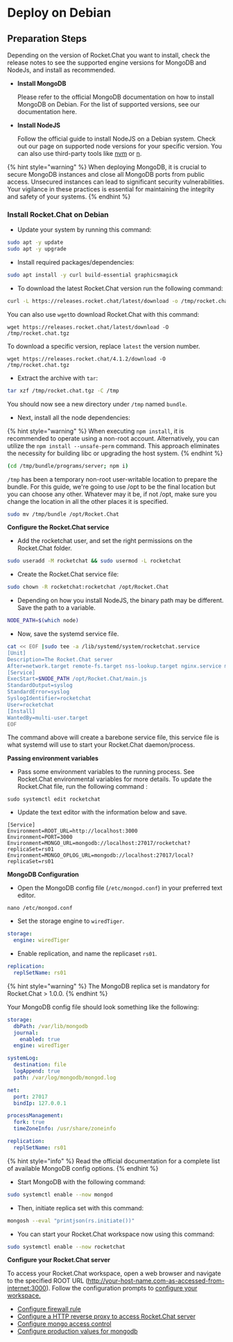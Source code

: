 # Deploy on Debian

## Preparation Steps

Depending on the version of Rocket.Chat you want to install, check the release notes to see the supported engine versions for MongoDB and NodeJs, and install as recommended.

*   **Install MongoDB**

    Please refer to the official MongoDB documentation on how to install MongoDB on Debian. For the list of supported versions, see our documentation here.
*   **Install NodeJS**

    Follow the official guide to install NodeJS on a Debian system. Check out our page on supported node versions for your specific version. You can also use third-party tools like [nvm](https://github.com/nvm-sh/nvm#installing-and-updating) or [n](https://www.npmjs.com/package/n).

{% hint style="warning" %}
When deploying MongoDB, it is crucial to secure MongoDB instances and close all MongoDB ports from public access. Unsecured instances can lead to significant security vulnerabilities. Your vigilance in these practices is essential for maintaining the integrity and safety of your systems.
{% endhint %}

### Install Rocket.Chat on Debian

* Update your system by running this command:

```bash
sudo apt -y update
sudo apt -y upgrade
```

* Install required packages/dependencies:

```bash
sudo apt install -y curl build-essential graphicsmagick
```

* To download the latest Rocket.Chat version run the following command:

```bash
curl -L https://releases.rocket.chat/latest/download -o /tmp/rocket.chat.tgz
```

You can also use `wget`to download Rocket.Chat with this command:

```
wget https://releases.rocket.chat/latest/download -O /tmp/rocket.chat.tgz
```

To download a specific version, replace `latest` the version number.

```
wget https://releases.rocket.chat/4.1.2/download -O /tmp/rocket.chat.tgz
```

* Extract the archive with `tar`:

```bash
tar xzf /tmp/rocket.chat.tgz -C /tmp
```

You should now see a new directory under `/tmp` named `bundle`.

* Next, install all the node dependencies:

{% hint style="warning" %}
When executing `npm install`, it is recommended to operate using a non-root account. Alternatively, you can utilize the `npm install --unsafe-perm` command. This approach eliminates the necessity for building libc or upgrading the host system.
{% endhint %}

```bash
(cd /tmp/bundle/programs/server; npm i)
```

`/tmp` has been a temporary non-root user-writable location to prepare the bundle. For this guide, we're going to use /opt to be the final location but you can choose any other. Whatever may it be, if not /opt, make sure you change the location in all the other places it is specified.

```bash
sudo mv /tmp/bundle /opt/Rocket.Chat
```

**Configure the Rocket.Chat service**

* Add the rocketchat user, and set the right permissions on the Rocket.Chat folder.

```bash
sudo useradd -M rocketchat && sudo usermod -L rocketchat
```

* Create the Rocket.Chat service file:

```bash
sudo chown -R rocketchat:rocketchat /opt/Rocket.Chat
```

* Depending on how you install NodeJS, the binary path may be different. Save the path to a variable.

```bash
NODE_PATH=$(which node)
```

* Now, save the systemd service file.

```bash
cat << EOF |sudo tee -a /lib/systemd/system/rocketchat.service
[Unit]
Description=The Rocket.Chat server
After=network.target remote-fs.target nss-lookup.target nginx.service mongod.service
[Service]
ExecStart=$NODE_PATH /opt/Rocket.Chat/main.js
StandardOutput=syslog
StandardError=syslog
SyslogIdentifier=rocketchat
User=rocketchat
[Install]
WantedBy=multi-user.target
EOF
```

The command above will create a barebone service file, this service file is what systemd will use to start your Rocket.Chat daemon/process.

**Passing environment variables**

* Pass some environment variables to the running process. See Rocket.Chat environmental variables for more details. To update the Rocket.Chat file, run the following command :

```
sudo systemctl edit rocketchat
```

* Update the text editor with the information below and save.

```
[Service]
Environment=ROOT_URL=http://localhost:3000
Environment=PORT=3000
Environment=MONGO_URL=mongodb://localhost:27017/rocketchat?replicaSet=rs01
Environment=MONGO_OPLOG_URL=mongodb://localhost:27017/local?replicaSet=rs01
```

**MongoDB Configuration**

* Open the MongoDB config file (`/etc/mongod.conf`) in your preferred text editor.

```
nano /etc/mongod.conf
```

* Set the storage engine to `wiredTiger`.

```yaml
storage:
  engine: wiredTiger
```

* Enable replication, and name the replicaset `rs01`.

```yaml
replication:
  replSetName: rs01
```

{% hint style="warning" %}
The MongoDB replica set is mandatory for Rocket.Chat > 1.0.0.
{% endhint %}

Your MongoDB config file should look something like the following:

```yaml
storage:
  dbPath: /var/lib/mongodb
  journal:
    enabled: true
  engine: wiredTiger

systemLog:
  destination: file
  logAppend: true
  path: /var/log/mongodb/mongod.log

net:
  port: 27017
  bindIp: 127.0.0.1

processManagement:
  fork: true
  timeZoneInfo: /usr/share/zoneinfo

replication:
  replSetName: rs01
```

{% hint style="info" %}
Read the official documentation for a complete list of available MongoDB config options.
{% endhint %}

* Start MongoDB with the following command:

```bash
sudo systemctl enable --now mongod
```

* Then, initiate replica set with this command:

```bash
mongosh --eval "printjson(rs.initiate())"
```

* You can start your Rocket.Chat workspace now using this command:

```bash
sudo systemctl enable --now rocketchat
```

**Configure your Rocket.Chat server**

To access your Rocket.Chat workspace, open a web browser and navigate to the specified ROOT URL (http://your-host-name.com-as-accessed-from-internet:3000). Follow the configuration prompts to [configure your workspace.](https://docs.rocket.chat/setup-and-configure/accessing-your-workspace/rocket.chat-setup-wizard#setup-wizard)

* [Configure firewall rule](../../../setup-and-configure/environment-configuration/firewall-configuration.md)
* [Configure a HTTP reverse proxy to access Rocket.Chat server](../../../setup-and-configure/environment-configuration/configuring-ssl-reverse-proxy.md)
* [Configure mongo access control](../../../setup-and-configure/environment-configuration/mongodb-configuration/mongodb-uri-authentication.md)
* [Configure production values for mongodb](../../../setup-and-configure/environment-configuration/mongodb-configuration/additional-mongodb-driver-options.md)
